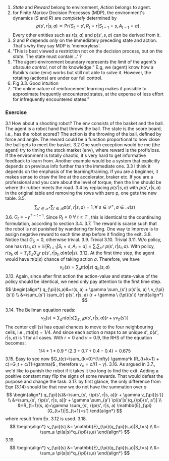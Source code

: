 1. *State* and *Reward* belong to environment, *Action* belongs to agent.
2. for Finite Markov Decision Precesses (MDP), the environment's dynamics ($S$ and $R$) are *completely* determined by 
$$
	p(s', r| s, a) \doteq \text{Pr}\{S_t=s', R_t = r | S_{t-1}=s, A_{t-1}=a  \}.
$$
	Every other entities such as $r(s, a)$ and $p(s', s, a)$ can be derived from it.
3. $S$ and $R$ depends *only* on the immediately preceding state and action. That's why they say MDP is 'memoryless'. 
4. 'This is best viewed a restriction not on the decision process, but on the $state$. The state must contain...' ?
5. "The agent-environment boundary represents the limit of the agent's *absolute control*, not of its knowledge." E.g, we (agent) know how a Rubik's cube (env) works but still not able to solve it. However, the rotating (actions) are under our full control. 
6. Fig 3.3. Good intuition
7. "the online nature of reinforcement learning makes it possible to approximate frequently encountered states, at the expense of less effort for infrequently encountered states."
 

### Exercise
3.1 How about a shooting robot? The env consists of the basket and the ball. The agent is a robot hand that throws the ball. The state is the score board, i.e., has the robot scored? The action is the throwing of the ball, defined by force and angle. The reward could be a function proportional to how close the ball gets to meet the basket.
3.2 One such exception would be me (the agent) try to timing the stock market (env), where reward is the profit/loss. If the environment is totally chaotic, it's very hard to get informative feedback to learn from. Another example would be a system that explicitly depends on previous info further than the immediate one.
3.3 I think it depends on the emphasis of the learning/training. If you are a beginner, it makes sense to draw the line at the accelerator, braker etc. If you are a professional and you care about the level of torque, then the line should be where thr rubber meets the road.
3.4 by replacing $p(s'|s,a)$ with $p(s', r|s, a)$ in the original table and removing the rows with zero p, one gets the new table.
3.5. $$
\sum_{s'\in \mathcal{S}^+}\sum_{r\in \mathcal{R}}p(s', r|s, a) = 1, \forall \  s\in \mathcal{S}^+, a\in \mathcal{A}(s)
$$
3.6. $G_t = -\gamma^{T-t-1}$. Since $R_t = 0\ \forall\ t\ge T$ , this is identical to the countinuing formulation, according to section 3.4.
3.7. The reward is scarse such that the robot is not punished by wandering for long. One way to improve is to assign negative reward to each time step before it finding the exit.
3.8. Notice that $G_5=0$, otherwise trivial.
3.9. Trivial
3.10. Trivial
3.11. W/o policy, one has $r(s_t, a) = \mathbb{E}[R_{t+1}| S_t=s, A_t=a] = \sum_r \sum_{s'} r\ p(s', r|s_t, a)$. With policy, $r(s_t, a) = \sum_r \sum_{s'} \sum_a r\ p(s', r|s_t, a) \pi(a|s)$.
3.12. At the first time step, the agent would have $\pi{(a|s)}$ chance of taking action $a$. Therefore, we have
$$v_{\pi}(s)=\sum_{a}\pi(a|s)\ q_{\pi}(s, a)$$
3.13. Again, since after first action the action-value and state-value of the policy should be identical, we need only pay attention to the first time step.
$$
\begin{align*}
q_{\pi}(s,a)&=r(s, a) + \gamma \sum_{s'} p(s'|s, a) \ v_{\pi}(s')) \\
&=\sum_{s'} \sum_{r} p(s', r|s, a) (r + \gamma \ {\pi}(s'))
\end{align*}
$$

3.14. The Bellman equation reads:
$$v_{\pi}(s)=\sum_a \pi (a|s) \sum_{s', r} p(s', r|s, a)[r + \gamma v_\pi (s')]$$
The center cell (s) has equal chances to move to the four neighbouring cells, i.e., $\pi (a|s)=1/4$. And since each action $a$ maps to an unique $s'$, $p(s', r|s, a)$ is 1 for all cases. With $r=0\ \text{and}\ \gamma=0.9$, the RHS of the equation becomes:
$$1/4 * 1 * 0.9 * (2.3+0.7+0.4-0.4) = 0.675$$
3.15. Easy to see now $G_t(c)=\sum_{k=0}^{\infty} \gamma^k (R_{t+k+1} + c)=G_t + c/(1-\gamma)$ , therefore $v_c=c/(1-\gamma)$.
3.16. As argued in 3.7., we'd like to punish the robot if it takes it too long to find the exit. Adding a positive constant may flip the signs of some rewards. That would defeat the purpose and change the task.
3.17. by first glance, the only difference from Eqn (3.14) should be that now we do not have the summation over $a$
$$
\begin{align*}
q_{\pi}(s)&=\sum_{s', r}p(s', r|s, a)[r + \gamma v_{\pi}(s')] \\
&=\sum_{s', r}p(s', r|s, a)[r + \gamma \sum_{a'} \pi(a'|s')q_{\pi}(s', a')] \\
&=R_{t+1}(s, a)+\gamma \sum_{s', r}p(s', r|s, a) \mathbb{E}_{\pi}[G_{t+1}|S_{t+1}=s']
\end{align*}
$$ where result from Ex. 3.12 is used.
3.18. $$
\begin{align*}
v_{\pi}(s) &= \mathbb{E}_{\pi}(q_{\pi}(s,a)|S_t=s) \\
		&= \sum_a \pi(a|s)*q_{\pi}(s,a)
\end{align*}
$$
3.19. $$
\begin{align*}
v_{\pi}(s) &= \mathbb{E}_{\pi}(q_{\pi}(s,a)|S_t=s) \\
		&= \sum_a \pi(a|s)*q_{\pi}(s,a)
\end{align*}
$$